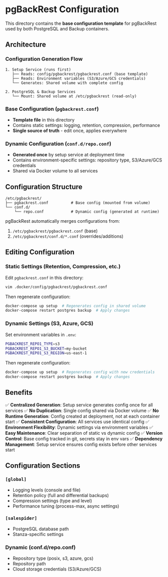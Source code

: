 # pgBackRest Configuration

This directory contains the **base configuration template** for pgBackRest used by both PostgreSQL and Backup containers.

## Architecture

### Configuration Generation Flow

```
1. Setup Service (runs first)
   ├── Reads: config/pgbackrest/pgbackrest.conf (base template)
   ├── Reads: Environment variables (S3/Azure/GCS credentials)
   └── Generates: Shared volume with complete config

2. PostgreSQL & Backup Services
   └── Mount: Shared volume at /etc/pgbackrest (read-only)
```

### Base Configuration (`pgbackrest.conf`)
- **Template file** in this directory
- Contains static settings: logging, retention, compression, performance
- **Single source of truth** - edit once, applies everywhere

### Dynamic Configuration (`conf.d/repo.conf`)
- **Generated once** by setup service at deployment time
- Contains environment-specific settings: repository type, S3/Azure/GCS credentials
- Shared via Docker volume to all services

## Configuration Structure

```
/etc/pgbackrest/
├── pgbackrest.conf          # Base config (mounted from volume)
└── conf.d/
    └── repo.conf            # Dynamic config (generated at runtime)
```

pgBackRest automatically merges configurations from:
1. `/etc/pgbackrest/pgbackrest.conf` (base)
2. `/etc/pgbackrest/conf.d/*.conf` (overrides/additions)

## Editing Configuration

### Static Settings (Retention, Compression, etc.)
Edit `pgbackrest.conf` in this directory:
```bash
vim .docker/config/pgbackrest/pgbackrest.conf
```

Then regenerate configuration:
```bash
docker-compose up setup  # Regenerates config in shared volume
docker-compose restart postgres backup  # Apply changes
```

### Dynamic Settings (S3, Azure, GCS)
Set environment variables in `.env`:
```bash
PGBACKREST_REPO1_TYPE=s3
PGBACKREST_REPO1_S3_BUCKET=my-bucket
PGBACKREST_REPO1_S3_REGION=us-east-1
```

Then regenerate configuration:
```bash
docker-compose up setup  # Regenerates config with new credentials
docker-compose restart postgres backup  # Apply changes
```

## Benefits

✅ **Centralized Generation**: Setup service generates config once for all services
✅ **No Duplication**: Single config shared via Docker volume
✅ **No Runtime Generation**: Config created at deployment, not at each container start
✅ **Consistent Configuration**: All services use identical config
✅ **Environment Flexibility**: Dynamic settings via environment variables
✅ **Easy Maintenance**: Clear separation of static vs dynamic config
✅ **Version Control**: Base config tracked in git, secrets stay in env vars
✅ **Dependency Management**: Setup service ensures config exists before other services start

## Configuration Sections

### `[global]`
- Logging levels (console and file)
- Retention policy (full and differential backups)
- Compression settings (type and level)
- Performance tuning (process-max, async settings)

### `[salespider]`
- PostgreSQL database path
- Stanza-specific settings

### Dynamic (conf.d/repo.conf)
- Repository type (posix, s3, azure, gcs)
- Repository path
- Cloud storage credentials (S3/Azure/GCS)
